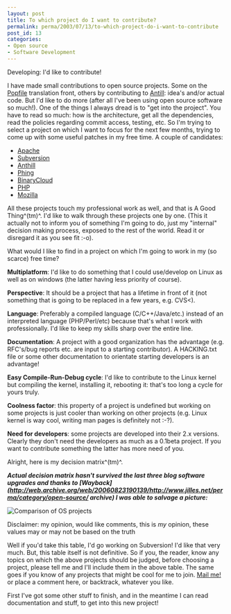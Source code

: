 ```yaml
---
layout: post
title: To which project do I want to contribute?
permalink: perma/2003/07/13/to-which-project-do-i-want-to-contribute
post_id: 13
categories: 
- Open source
- Software Development
---
```


Developing: I'd like to contribute!

I have made small contributions to open source projects. Some on the [Popfile](http:/popfile.sf.net/) translation front, others by contributing to [Antill](http:/anthill.vmlinuz.ca/): idea's and/or actual code. But I'd like to do more (after all I've been using open source software so much!). One of the things I always dread is to "get into the project". You have to read so much: how is the architecture, get all the dependencies, read the policies regarding commit access, testing, etc. So I'm trying to select a project on which I want to focus for the next few months, trying to come up with some useful patches in my free time. A couple of candidates: 

 * [Apache](http:/www.apache.org/)
 * [Subversion](http:/subversion.tigris.org/)
 * [Anthill](http:/anthill.vmlinuz.ca/)
 * [Phing](http:/www.binarycloud.com/phing/)
 * [BinaryCloud](http:/www.binarycloud.com/)
 * [PHP](http:/www.php.net/)
 * [Mozilla](http:/www.mozilla.org/) 

All these projects touch my professional work as well, and that is A Good Thing^(tm)^. I'd like to walk through these projects one by one. (This it actually not to inform you of something I'm going to do, just my "internal" decision making process, exposed to the rest of the world. Read it or disregard it as you see fit :-o).

What would I like to find in a project on which I'm going to work in my (so scarce) free time?

**Multiplatform**: I'd like to do something that I could use/develop on Linux as well as on windows (the latter having less priority of course).

**Perspective**: It should be a project that has a lifetime in front of it (not something that is going to be replaced in a few years, e.g. CVS<).

**Language**: Preferably a compiled language (C/C++/Java/etc.) instead of an interpreted language (PHP/Perl/etc) because that's what I work with professionally. I'd like to keep my skills sharp over the entire line.

**Documentation**: A project with a good organization has the advantage (e.g. RFC's/bug reports etc. are input to a starting contributor). A HACKING.txt file or some other documentation to orientate starting developers is an advantage!

**Easy Compile-Run-Debug cycle**: I'd like to contribute to the Linux kernel but compiling the kernel, installing it, rebooting it: that's too long a cycle for yours truly.

**Coolness factor**: this property of a project is undefined but working on some projects is just cooler than working on other projects (e.g. Linux kernel is way cool, writing man pages is definitely not :-?).

**Need for developers**: some projects are developed into their 2.x versions. Clearly they don't need the developers as much as a 0.1beta project. If you want to contribute something the latter has more need of you.

Alright, here is my decision matrix^(tm)^.

**_Actual decision matrix hasn't survived the last three blog software upgrades and thanks to [Wayback](http://web.archive.org/web/20060823190139/http://www.jilles.net/perma/category/open-source/ archive) I was able to salvage a picture:_**

![Comparison of OS projects][oscomp]

Disclaimer: my opinion, would like comments, this is _my_ opinion, these values may or may not be based on the truth

Well if you'd take this table, I'd go working on Subversion! I'd like that very much. But, this table itself is not definitive. So if you, the reader, know any topics on which the above projects should be judged, before choosing a project, please tell me and I'll include them in the above table. The same goes if you know of any projects that might be cool for me to join. <a href="mailto:ojilles@gmail.com">Mail me!</a> or place a comment here, or backtrack, whatever you like.

First I've got some other stuff to finish, and in the meantime I can read documentation and stuff, to get into this new project!

[oscomp]: {{site.baseurl}}/photos/os-software-comparison.png
